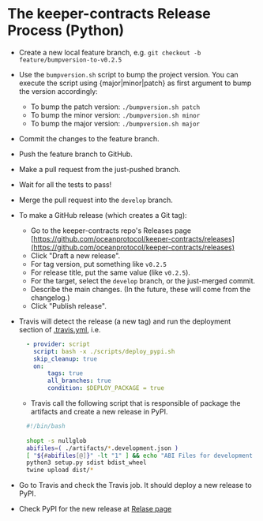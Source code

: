 # The keeper-contracts Release Process (Python)

- Create a new local feature branch, e.g. `git checkout -b feature/bumpversion-to-v0.2.5`
- Use the `bumpversion.sh` script to bump the project version. You can execute the script using {major|minor|patch} as first argument to bump the version accordingly:
  - To bump the patch version: `./bumpversion.sh patch`
  - To bump the minor version: `./bumpversion.sh minor`
  - To bump the major version: `./bumpversion.sh major`
- Commit the changes to the feature branch.
- Push the feature branch to GitHub.
- Make a pull request from the just-pushed branch.
- Wait for all the tests to pass!
- Merge the pull request into the `develop` branch.
- To make a GitHub release (which creates a Git tag):
  - Go to the keeper-contracts repo's Releases page [https://github.com/oceanprotocol/keeper-contracts/releases](https://github.com/oceanprotocol/keeper-contracts/releases)
  - Click "Draft a new release".
  - For tag version, put something like `v0.2.5`
  - For release title, put the same value (like `v0.2.5`).
  - For the target, select the `develop` branch, or the just-merged commit.
  - Describe the main changes. (In the future, these will come from the changelog.)
  - Click "Publish release".
- Travis will detect the release (a new tag) and run the deployment section of [.travis.yml](.travis.yml), i.e.

  ```yaml
    - provider: script
      script: bash -x ./scripts/deploy_pypi.sh
      skip_cleanup: true
      on:
          tags: true
          all_branches: true
          condition: $DEPLOY_PACKAGE = true
  ```
  
  - Travis call the following script that is responsible of package the artifacts and create a new release in PyPI.
  
  ```bash
    #!/bin/bash
    
    shopt -s nullglob
    abifiles=( ./artifacts/*.development.json )
    [ "${#abifiles[@]}" -lt "1" ] && echo "ABI Files for development environment not found" && exit 1
    python3 setup.py sdist bdist_wheel
    twine upload dist/*
  ```

- Go to Travis and check the Travis job. It should deploy a new release to PyPI.
- Check PyPI for the new release at [Relase page](https://pypi.org/project/keeper-contracts/)
